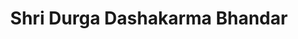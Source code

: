 ---
title: "Shri Durga Dashakarma Bhandar"
url: /bardhaman/shri-durga-dashakarma-bhandar/
shop: religion
---